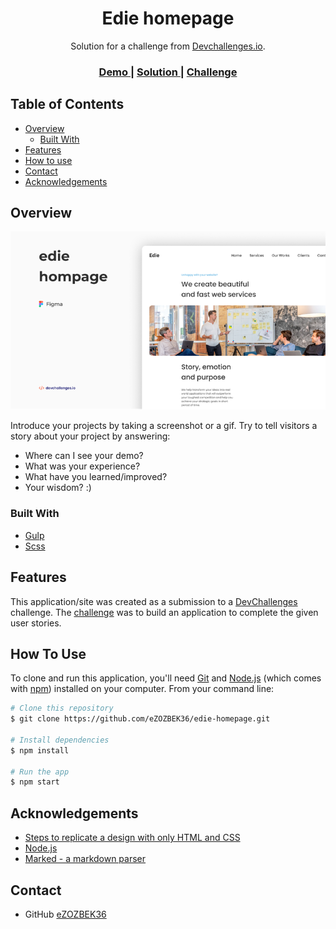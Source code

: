 <h1 align="center">Edie homepage</h1>

<div align="center">
   Solution for a challenge from  <a href="http://devchallenges.io" target="_blank">Devchallenges.io</a>.
</div>

<div align="center">
  <h3>
    <a href="https://{your-demo-link.your-domain}">
      Demo
    </a>
    <span> | </span>
    <a href="https://{your-url-to-the-solution}">
      Solution
    </a>
    <span> | </span>
    <a href="https://devchallenges.io/challenges/xobQBuf8zWWmiYMIAZe0">
      Challenge
    </a>
  </h3>
</div>

<!-- TABLE OF CONTENTS -->

## Table of Contents

-  [Overview](#overview)
   -  [Built With](#built-with)
-  [Features](#features)
-  [How to use](#how-to-use)
-  [Contact](#contact)
-  [Acknowledgements](#acknowledgements)

<!-- OVERVIEW -->

## Overview

![screenshot](image.png)

Introduce your projects by taking a screenshot or a gif. Try to tell visitors a story about your project by answering:

-  Where can I see your demo?
-  What was your experience?
-  What have you learned/improved?
-  Your wisdom? :)

### Built With

<!-- This section should list any major frameworks that you built your project using. Here are a few examples.-->

-  [Gulp](https://gulpjs.com/)
-  [Scss](https://sass-lang.com/)

## Features

<!-- List the features of your application or follow the template. Don't share the figma file here :) -->

This application/site was created as a submission to a [DevChallenges](https://devchallenges.io/challenges) challenge. The [challenge](https://devchallenges.io/challenges/xobQBuf8zWWmiYMIAZe0) was to build an application to complete the given user stories.

## How To Use

<!-- Example: -->

To clone and run this application, you'll need [Git](https://git-scm.com) and [Node.js](https://nodejs.org/en/download/) (which comes with [npm](http://npmjs.com)) installed on your computer. From your command line:

```bash
# Clone this repository
$ git clone https://github.com/eZOZBEK36/edie-homepage.git

# Install dependencies
$ npm install

# Run the app
$ npm start
```

## Acknowledgements

<!-- This section should list any articles or add-ons/plugins that helps you to complete the project. This is optional but it will help you in the future. For example -->

-  [Steps to replicate a design with only HTML and CSS](https://devchallenges-blogs.web.app/how-to-replicate-design/)
-  [Node.js](https://nodejs.org/)
-  [Marked - a markdown parser](https://github.com/chjj/marked)

## Contact

-  GitHub [eZOZBEK36](https://github.com/eZOZBEK36)
